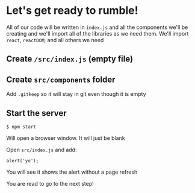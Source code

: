# Let's get ready to rumble!

All of our code will be written in `index.js` and all the components we'll be creating and we'll import all of the libraries as we need them. We'll import `react`, `reactDOM`, and all others we need

## Create `/src/index.js` (empty file)

## Create `src/components` folder

Add `.gitkeep` so it will stay in git even though it is empty

## Start the server
`$ npm start`

Will open a browser window. It will just be blank

Open `src/index.js` and add:

`alert('yo');`

You will see it shows the alert without a page refresh

You are read to go to the next step!
